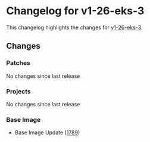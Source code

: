 # Changelog for v1-26-eks-3

This changelog highlights the changes for [v1-26-eks-3](https://github.com/aws/eks-distro/tree/v1-26-eks-3).

## Changes

### Patches
No changes since last release

### Projects
No changes since last release

### Base Image
* Base Image Update ([1789](https://github.com/aws/eks-distro/pull/1789))

